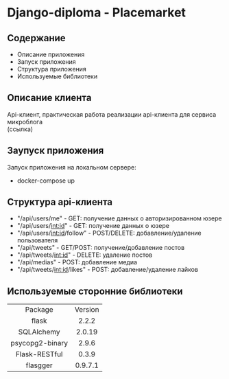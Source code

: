 # Django-diploma - Placemarket
## Содержание
- Описание приложения <br/>
- Запуск приложения <br/>
- Структура приложения <br/>
- Используемые библиотеки <br/>

## Описание клиента
Api-клиент, практическая работа реализации api-клиента для сервиса микроблога <br/>
(ссылка) <br/>

## Заупуск приложения

Запуск приложения на локальном сервере:<br/>
- docker-compose up

## Структура api-клиента

- "/api/users/me" - GET: получение данных о авторизированном юзере<br/>
- "/api/users/<int:id>" - GET: получение данных о юзере<br/>
- "/api/users/<int:id>/follow" - POST/DELETE: добавление/удаление пользователя<br/>
- "/api/tweets" - GET/POST: получение/добавление постов<br/>
- "/api/tweets/<int:id>" - DELETE: удаление постов<br/>
- "/api/medias" - POST: добавление медиа<br/>
- "/api/tweets/<int:id>/likes" - POST: добавление/удаление лайков<br/>

## Используемые сторонние библиотеки
<table align="center">
    <tr>
        <td align="center">Package</td>
        <td align="center">Version</td>
    </tr>
    <tr>
        <td align="center">flask</td>
        <td align="center">2.2.2</td>
    </tr>
    <tr>
        <td align="center">SQLAlchemy</td>
        <td align="center">2.0.19</td>
    </tr>
    <tr>
        <td align="center">psycopg2-binary</td>
        <td align="center">2.9.6</td>
    </tr>
    <tr>
        <td align="center">Flask-RESTful</td>
        <td align="center">0.3.9</td>
    </tr>
    <tr>
        <td align="center">flasgger</td>
        <td align="center">0.9.7.1</td>
    </tr>
</table>
